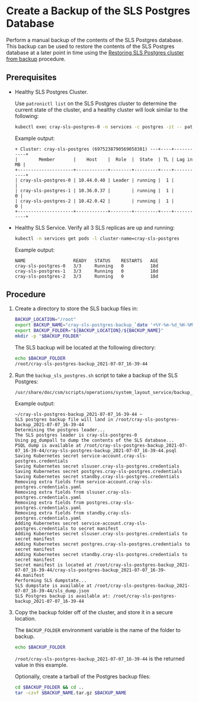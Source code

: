 # Create a Backup of the SLS Postgres Database

Perform a manual backup of the contents of the SLS Postgres database.
This backup can be used to restore the contents of the SLS Postgres database at a later point in time using the
[Restoring SLS Postgres cluster from backup](Restore_SLS_Postgres_Database_from_Backup.md) procedure.

## Prerequisites

- Healthy SLS Postgres Cluster.

  Use `patronictl list` on the SLS Postgres cluster to determine the current state of the cluster, and a healthy cluster will look similar to the following:

  ```bash
  kubectl exec cray-sls-postgres-0 -n services -c postgres -it -- patronictl list
  ```

  Example output:

  ```text
  + Cluster: cray-sls-postgres (6975238790569058381) ---+----+-----------+
  |        Member       |    Host    |  Role  |  State  | TL | Lag in MB |
  +---------------------+------------+--------+---------+----+-----------+
  | cray-sls-postgres-0 | 10.44.0.40 | Leader | running |  1 |           |
  | cray-sls-postgres-1 | 10.36.0.37 |        | running |  1 |         0 |
  | cray-sls-postgres-2 | 10.42.0.42 |        | running |  1 |         0 |
  +---------------------+------------+--------+---------+----+-----------+
  ```

- Healthy SLS Service.
  Verify all 3 SLS replicas are up and running:

  ```bash
  kubectl -n services get pods -l cluster-name=cray-sls-postgres
  ```

  Example output:

  ```text
  NAME                  READY   STATUS    RESTARTS   AGE
  cray-sls-postgres-0   3/3     Running   0          18d
  cray-sls-postgres-1   3/3     Running   0          18d
  cray-sls-postgres-2   3/3     Running   0          18d
  ```

## Procedure

1. Create a directory to store the SLS backup files in:

    ```bash
    BACKUP_LOCATION="/root"
    export BACKUP_NAME="cray-sls-postgres-backup_`date '+%Y-%m-%d_%H-%M-%S'`"
    export BACKUP_FOLDER="${BACKUP_LOCATION}/${BACKUP_NAME}"
    mkdir -p "$BACKUP_FOLDER"
    ```

    The SLS backup will be located at the following directory:

    ```bash
    echo $BACKUP_FOLDER
    /root/cray-sls-postgres-backup_2021-07-07_16-39-44
    ```

2. Run the `backup_sls_postgres.sh` script to take a backup of the SLS Postgres:

    ```bash
    /usr/share/doc/csm/scripts/operations/system_layout_service/backup_sls_postgres.sh
    ```

    Example output:

    ```text
    ~/cray-sls-postgres-backup_2021-07-07_16-39-44 ~
    SLS postgres backup file will land in /root/cray-sls-postgres-backup_2021-07-07_16-39-44
    Determining the postgres leader...
    The SLS postgres leader is cray-sls-postgres-0
    Using pg_dumpall to dump the contents of the SLS database...
    PSQL dump is available at /root/cray-sls-postgres-backup_2021-07-07_16-39-44/cray-sls-postgres-backup_2021-07-07_16-39-44.psql
    Saving Kubernetes secret service-account.cray-sls-postgres.credentials
    Saving Kubernetes secret slsuser.cray-sls-postgres.credentials
    Saving Kubernetes secret postgres.cray-sls-postgres.credentials
    Saving Kubernetes secret standby.cray-sls-postgres.credentials
    Removing extra fields from service-account.cray-sls-postgres.credentials.yaml
    Removing extra fields from slsuser.cray-sls-postgres.credentials.yaml
    Removing extra fields from postgres.cray-sls-postgres.credentials.yaml
    Removing extra fields from standby.cray-sls-postgres.credentials.yaml
    Adding Kubernetes secret service-account.cray-sls-postgres.credentials to secret manifest
    Adding Kubernetes secret slsuser.cray-sls-postgres.credentials to secret manifest
    Adding Kubernetes secret postgres.cray-sls-postgres.credentials to secret manifest
    Adding Kubernetes secret standby.cray-sls-postgres.credentials to secret manifest
    Secret manifest is located at /root/cray-sls-postgres-backup_2021-07-07_16-39-44/cray-sls-postgres-backup_2021-07-07_16-39-44.manifest
    Performing SLS dumpstate...
    SLS dumpstate is available at /root/cray-sls-postgres-backup_2021-07-07_16-39-44/sls_dump.json
    SLS Postgres backup is available at: /root/cray-sls-postgres-backup_2021-07-07_16-39-44
    ```

3. Copy the backup folder off of the cluster, and store it in a secure location.

    The `BACKUP_FOLDER` environment variable is the name of the folder to backup.

    ```bash
    echo $BACKUP_FOLDER
    ```

    `/root/cray-sls-postgres-backup_2021-07-07_16-39-44` is the returned value in this example.

    Optionally, create a tarball of the Postgres backup files:

    ```bash
    cd $BACKUP_FOLDER && cd ..
    tar -czvf $BACKUP_NAME.tar.gz $BACKUP_NAME
    ```
